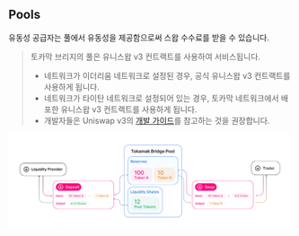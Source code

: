 ## Pools
유동성 공급자는 풀에서 유동성을 제공함으로써 스왑 수수료를 받을 수 있습니다.


> 토카막 브리지의 풀은 유니스왑 v3 컨트랙트를 사용하여 서비스됩니다.  
> * 네트워크가 이더리움 네트워크로 설정된 경우, 공식 유니스왑 v3 컨트랙트를 사용하게 됩니다. 
> * 네트워크가 타이탄 네트워크로 설정되어 있는 경우, 토카막 네트워크에서 배포한 유니스왑 v3 컨트랙트를 사용하게 됩니다.  
> * 개발자들은 Uniswap v3의 [개발 가이드](https://docs.uniswap.org/contracts/v3/overview)를 참고하는 것을 권장합니다.

![토카막 브리지의 'Pools'를 위한 예시 서비스 흐름](/image/pools01.png "토카막 브리지의 'Pools'를 위한 예시 서비스 흐름")

